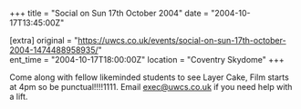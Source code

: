 +++
title = "Social on Sun 17th October 2004"
date = "2004-10-17T13:45:00Z"

[extra]
original = "https://uwcs.co.uk/events/social-on-sun-17th-october-2004-1474488958935/"    
ent_time = "2004-10-17T18:00:00Z"
location = "Coventry Skydome"
+++

Come along with fellow likeminded students to see Layer Cake, Film starts at 4pm so be punctual\!\!\!\!1111.  Email exec@uwcs.co.uk if you need help with a lift.

